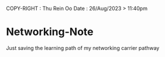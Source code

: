 COPY-RIGHT :   Thu Rein Oo
Date : 26/Aug/2023 > 11:40pm


# Networking-Note
Just saving the learning path of my networking carrier pathway


